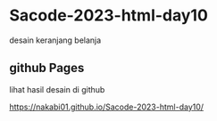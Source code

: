 # Sacode-2023-html-day10
desain keranjang belanja

## github Pages 

lihat hasil desain di github

https://nakabi01.github.io/Sacode-2023-html-day10/
